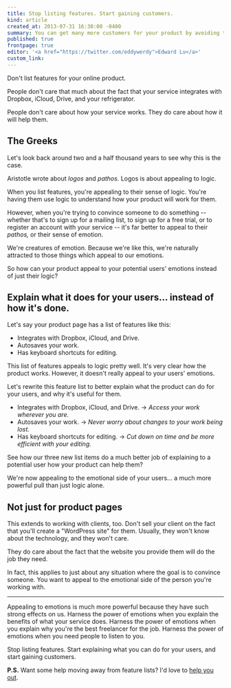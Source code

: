 ```yaml
---
title: Stop listing features. Start gaining customers.
kind: article
created_at: 2013-07-31 16:30:00 -0400
summary: You can get many more customers for your product by avoiding the common trap of listing features, and instead appealing to emotions.
published: true
frontpage: true
editor: '<a href="https://twitter.com/eddywerdy">Edward Lu</a>'
custom_link: 
---
```


Don't list features for your online product.

People don't care that much about the fact that your service integrates with Dropbox, iCloud, Drive, and your refrigerator.

People don't care about how your service works. They do care about how it will help them.

## The Greeks

Let's look back around two and a half thousand years to see why this is the case.

Aristotle wrote about *logos* and *pathos.* Logos is about appealing to logic.

When you list features, you're appealing to their sense of logic. You're having them use logic to understand how your product will work for them.

However, when you're trying to convince someone to do something -- whether that's to sign up for a mailing list, to sign up for a free trial, or to register an account with your service -- it's far better to appeal to their *pathos,* or their sense of emotion.

We're creatures of emotion. Because we're like this, we're naturally attracted to those things which appeal to our emotions.

So how can your product appeal to your potential users' emotions instead of just their logic?

## Explain what it does for your users... instead of how it's done.

Let's say your product page has a list of features like this:

* Integrates with Dropbox, iCloud, and Drive.
* Autosaves your work.
* Has keyboard shortcuts for editing.

This list of features appeals to logic pretty well. It's very clear how the product works. However, it doesn't really appeal to your users' emotions.

Let's rewrite this feature list to better explain what the product can do for your users, and why it's useful for them.

* Integrates with Dropbox, iCloud, and Drive. -> *Access your work wherever you are.*
* Autosaves your work. -> *Never worry about changes to your work being lost.*
* Has keyboard shortcuts for editing. -> *Cut down on time and be more efficient with your editing.*

See how our three new list items do a much better job of explaining to a potential user how your product can help them?

We're now appealing to the emotional side of your users... a much more powerful pull than just logic alone.

## Not just for product pages

This extends to working with clients, too. Don't sell your client on the fact that you'll create a "WordPress site" for them. Usually, they won't know about the technology, and they won't care.

They do care about the fact that the website you provide them will do the job they need.

In fact, this applies to just about any situation where the goal is to convince someone. You want to appeal to the emotional side of the person you're working with.

***

Appealing to emotions is much more powerful because they have such strong effects on us. Harness the power of emotions when you explain the benefits of what your service does. Harness the power of emotions when you explain why you're the best freelancer for the job. Harness the power of emotions when you need people to listen to you.

Stop listing features. Start explaining what you can do for your users, and start gaining customers.

**P.S.** Want some help moving away from feature lists? I'd love to [help you out](mailto:lucas@ecustom.ca).